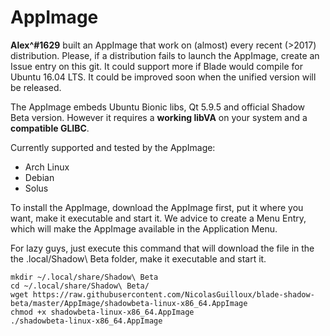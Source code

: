# AppImage

**Alex^#1629** built an AppImage that work on (almost) every recent (>2017) distribution. Please, if a distribution fails to launch the AppImage, create an Issue entry on this git.
It could support more if Blade would compile for Ubuntu 16.04 LTS. It could be improved soon when the unified version will be released.

The AppImage embeds Ubuntu Bionic libs, Qt 5.9.5 and official Shadow Beta version. However it requires a **working libVA** on your system and a **compatible GLIBC**.

Currently supported and tested by the AppImage:
 - Arch Linux
 - Debian
 - Solus

To install the AppImage, download the AppImage first, put it where you want, make it executable and start it. We advice to create a Menu Entry, which will make the AppImage available in the Application Menu.

For lazy guys, just execute this command that will download the file in the the .local/Shadow\ Beta folder, make it executable and start it.

```
mkdir ~/.local/share/Shadow\ Beta
cd ~/.local/share/Shadow\ Beta/
wget https://raw.githubusercontent.com/NicolasGuilloux/blade-shadow-beta/master/AppImage/shadowbeta-linux-x86_64.AppImage
chmod +x shadowbeta-linux-x86_64.AppImage
./shadowbeta-linux-x86_64.AppImage
```
